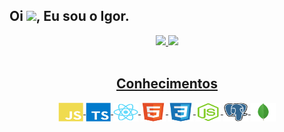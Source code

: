 
## Oi <img src="https://raw.githubusercontent.com/kaueMarques/kaueMarques/master/hi.gif" width="30px">, Eu sou o Igor. 


<div align="center">
  <a href="https://github.com/Ig0rC">
  <img height="180em" src="https://github-readme-stats.vercel.app/api?username=Ig0rC&show_icons=true&include_all_commits=true&count_private=true"/>
  <img height="180em" src="https://github-readme-stats.vercel.app/api/top-langs/?username=Ig0rC&layout=compact&langs_count=7&"/>
</div>

<div align="center" style="width: 100%;"><br>
  <h2>Conhecimentos</h2>
  <img align="center" alt="Igor-Js" height="30" width="40" src="https://raw.githubusercontent.com/devicons/devicon/master/icons/javascript/javascript-plain.svg">
  <img align="center" alt="Igor-Ts" height="30" width="40" src="https://raw.githubusercontent.com/devicons/devicon/master/icons/typescript/typescript-plain.svg">
  <img align="center" alt="Igor-Reactjs" height="30" width="40" src="https://raw.githubusercontent.com/devicons/devicon/master/icons/react/react-original.svg">
  <img align="center" alt="Igor-HTML" height="30" width="40" src="https://raw.githubusercontent.com/devicons/devicon/master/icons/html5/html5-original.svg">
  <img align="center" alt="Igor-CSS" height="30" width="40" src="https://raw.githubusercontent.com/devicons/devicon/master/icons/css3/css3-original.svg">
  <img align="center" alt="Igor-CSS" height="30" width="40" src="https://raw.githubusercontent.com/devicons/devicon/master/icons/nodejs/nodejs-original.svg">
  <img align="center" alt="Igor-CSS" height="30" width="40" src="https://raw.githubusercontent.com/devicons/devicon/master/icons/postgresql/postgresql-original.svg">
  <img align="center" alt="Igor-CSS" height="30" width="40" src="https://raw.githubusercontent.com/devicons/devicon/master/icons/mongodb/mongodb-original.svg">
</div>




<!--
**Ig0rC/Ig0rC** is a ✨ _special_ ✨ repository because its `README.md` (this file) appears on your GitHub profile.

Here are some ideas to get you started:

- 🔭 I’m currently working on ...
- 🌱 I’m currently learning ...
- 👯 I’m looking to collaborate on ...
- 🤔 I’m looking for help with ...
- 💬 Ask me about ...
- 📫 How to reach me: ...
- 😄 Pronouns: ...
- ⚡ Fun fact: ...
-->
